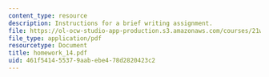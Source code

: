 ```yaml
---
content_type: resource
description: Instructions for a brief writing assignment.
file: https://ol-ocw-studio-app-production.s3.amazonaws.com/courses/21w-730-2-the-creative-spark-fall-2004/461f541455379aabebe478d2820423c2_homework_14.pdf
file_type: application/pdf
resourcetype: Document
title: homework_14.pdf
uid: 461f5414-5537-9aab-ebe4-78d2820423c2
---
```

